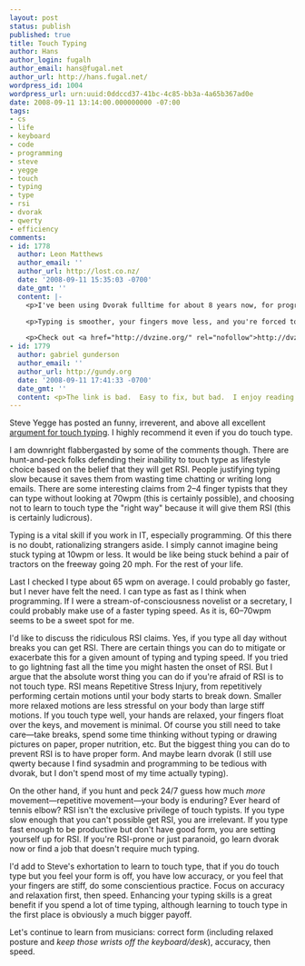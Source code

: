 ```yaml
---
layout: post
status: publish
published: true
title: Touch Typing
author: Hans
author_login: fugalh
author_email: hans@fugal.net
author_url: http://hans.fugal.net/
wordpress_id: 1004
wordpress_url: urn:uuid:0ddccd37-41bc-4c85-bb3a-4a65b367ad0e
date: 2008-09-11 13:14:00.000000000 -07:00
tags:
- cs
- life
- keyboard
- code
- programming
- steve
- yegge
- touch
- typing
- type
- rsi
- dvorak
- qwerty
- efficiency
comments:
- id: 1778
  author: Leon Matthews
  author_email: ''
  author_url: http://lost.co.nz/
  date: '2008-09-11 15:35:03 -0700'
  date_gmt: ''
  content: |-
    <p>I've been using Dvorak fulltime for about 8 years now, for programming, and a little sys-admin, and have never looked back.</p>

    <p>Typing is smoother, your fingers move less, and you're forced to touch-type properly as you can't see the keys.  It takes a couple of weeks of hard work, then it's all gravy!</p>

    <p>Check out <a href="http://dvzine.org/" rel="nofollow">http://dvzine.org/</a> for a cute Dvorak comic.</p>
- id: 1779
  author: gabriel gunderson
  author_email: ''
  author_url: http://gundy.org
  date: '2008-09-11 17:41:33 -0700'
  date_gmt: ''
  content: <p>The link is bad.  Easy to fix, but bad.  I enjoy reading - keep it up.</p>
---
```

<p>Steve Yegge has posted an funny, irreverent, and above all excellent <a href="http://steve-yegge.blogspot.com/2008/09/programmings-         dirtiest-little-secret.html">argument   for touch typing</a>. I highly recommend it even if you do touch type.</p>

<p>I am downright flabbergasted by some of the comments though. There are hunt-and-peck folks defending their inability to touch type as lifestyle choice based    on the belief that they will get RSI. People justifying typing slow because it
 saves them from wasting time chatting or writing long emails. There are some    interesting claims from 2–4 finger typists that they can type without looking   at 70wpm (this is certainly possible), and choosing not to learn to touch type
 the "right way" because it will give them RSI (this is certainly ludicrous).</p>

<p>Typing is a vital skill if you work in IT, especially programming. Of this       there is no doubt, rationalizing strangers aside. I simply cannot imagine       being stuck typing at 10wpm or less. It would be like being stuck behind a      pair of tractors on the freeway going 20 mph. For the rest of your life.</p>

<p>Last I checked I type about 65 wpm on average. I could probably go faster, but   I never have felt the need. I can type as fast as I think when programming. If
 I were a stream-of-consciousness novelist or a secretary, I could probably      make use of a faster typing speed. As it is, 60–70wpm seems to be a sweet spot
 for me.</p>

<p>I'd like to discuss the ridiculous RSI claims. Yes, if you type all day without  breaks you can get RSI. There are certain things you can do to mitigate or      exacerbate this for a given amount of typing and typing speed. If you tried to  go lightning fast all the time you might hasten the onset of RSI. But I argue   that the absolute worst thing you can do if you're afraid of RSI is to not      touch type. RSI means Repetitive Stress Injury, from repetitively performing    certain motions until your body starts to break down. Smaller more relaxed      motions are less stressful on your body than large stiff motions. If you touch
 type well, your hands are relaxed, your fingers float over the keys, and        movement is minimal. Of course you still need to take care—take breaks, spend   some time thinking without typing or drawing pictures on paper, proper          nutrition, etc. But the biggest thing you can do to prevent RSI is to have      proper form. And maybe learn dvorak (I still use qwerty because I find          sysadmin and programming to be tedious with dvorak, but I don't spend most of   my time actually typing).</p>

<p>On the other hand, if you hunt and peck 24/7 guess how much <em>more</em>               movement—repetitive movement—your body is enduring? Ever heard of tennis        elbow? RSI isn't the exclusive privilege of touch typists. If you type slow     enough that you can't possible get RSI, you are irrelevant. If you type fast    enough to be productive but don't have good form, you are setting yourself up   for RSI. If you're RSI-prone or just paranoid, go learn dvorak now or find a    job that doesn't require much typing.</p>

<p>I'd add to Steve's exhortation to learn to touch type, that if you do touch      type but you feel your form is off, you have low accuracy, or you feel that     your fingers are stiff, do some conscientious practice. Focus on accuracy and   relaxation first, then speed. Enhancing your typing skills is a great benefit   if you spend a lot of time typing, although learning to touch type in the       first place is obviously a much bigger payoff.</p>

<p>Let's continue to learn from musicians: correct form (including relaxed posture  and <em>keep those wrists off the keyboard/desk</em>), accuracy, then speed.</p>
